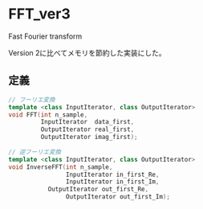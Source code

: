 # FFT_ver3
Fast Fourier transform

Version 2に比べてメモリを節約した実装にした。

定義
--

```c++
// フーリエ変換
template <class InputIterator, class OutputIterator>
void FFT(int n_sample, 
         InputIterator  data_first,
         OutputIterator real_first,
         OutputIterator imag_first);
         
// 逆フーリエ変換
template <class InputIterator, class OutputIterator>
void InverseFFT(int n_sample,
                InputIterator in_first_Re, 
                InputIterator in_first_Im,
	       OutputIterator out_first_Re,
                OutputIterator out_first_Im);
```


